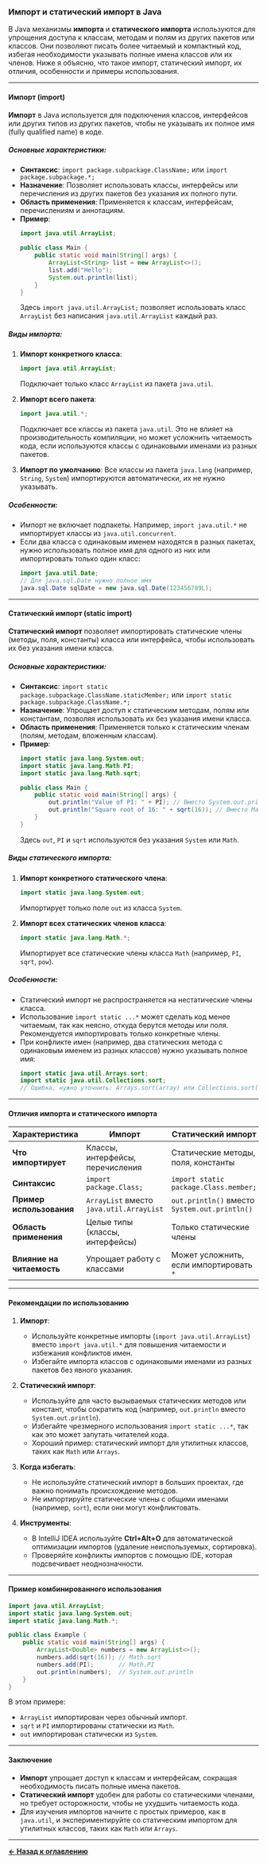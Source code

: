 ### Импорт и статический импорт в Java

В Java механизмы **импорта** и **статического импорта** используются для упрощения доступа к классам, методам и полям из других пакетов или классов. Они позволяют писать более читаемый и компактный код, избегая необходимости указывать полные имена классов или их членов. Ниже я объясню, что такое импорт, статический импорт, их отличия, особенности и примеры использования.

---

#### Импорт (import)

**Импорт** в Java используется для подключения классов, интерфейсов или других типов из других пакетов, чтобы не указывать их полное имя (fully qualified name) в коде.

##### Основные характеристики:
- **Синтаксис**: `import package.subpackage.ClassName;` или `import package.subpackage.*;`
- **Назначение**: Позволяет использовать классы, интерфейсы или перечисления из других пакетов без указания их полного пути.
- **Область применения**: Применяется к классам, интерфейсам, перечислениям и аннотациям.
- **Пример**:
  ```java
  import java.util.ArrayList;

  public class Main {
      public static void main(String[] args) {
          ArrayList<String> list = new ArrayList<>();
          list.add("Hello");
          System.out.println(list);
      }
  }
  ```
  Здесь `import java.util.ArrayList;` позволяет использовать класс `ArrayList` без написания `java.util.ArrayList` каждый раз.

##### Виды импорта:
1. **Импорт конкретного класса**:
   ```java
   import java.util.ArrayList;
   ```
   Подключает только класс `ArrayList` из пакета `java.util`.

2. **Импорт всего пакета**:
   ```java
   import java.util.*;
   ```
   Подключает все классы из пакета `java.util`. Это не влияет на производительность компиляции, но может усложнить читаемость кода, если используются классы с одинаковыми именами из разных пакетов.

3. **Импорт по умолчанию**:
   Все классы из пакета `java.lang` (например, `String`, `System`) импортируются автоматически, их не нужно указывать.

##### Особенности:
- Импорт не включает подпакеты. Например, `import java.util.*` не импортирует классы из `java.util.concurrent`.
- Если два класса с одинаковым именем находятся в разных пакетах, нужно использовать полное имя для одного из них или импортировать только один класс:
  ```java
  import java.util.Date;
  // Для java.sql.Date нужно полное имя
  java.sql.Date sqlDate = new java.sql.Date(123456789L);
  ```

---

#### Статический импорт (static import)

**Статический импорт** позволяет импортировать статические члены (методы, поля, константы) класса или интерфейса, чтобы использовать их без указания имени класса.

##### Основные характеристики:
- **Синтаксис**: `import static package.subpackage.ClassName.staticMember;` или `import static package.subpackage.ClassName.*;`
- **Назначение**: Упрощает доступ к статическим методам, полям или константам, позволяя использовать их без указания имени класса.
- **Область применения**: Применяется только к статическим членам (полям, методам, вложенным классам).
- **Пример**:
  ```java
  import static java.lang.System.out;
  import static java.lang.Math.PI;
  import static java.lang.Math.sqrt;

  public class Main {
      public static void main(String[] args) {
          out.println("Value of PI: " + PI); // Вместо System.out.println
          out.println("Square root of 16: " + sqrt(16)); // Вместо Math.sqrt
      }
  }
  ```
  Здесь `out`, `PI` и `sqrt` используются без указания `System` или `Math`.

##### Виды статического импорта:
1. **Импорт конкретного статического члена**:
   ```java
   import static java.lang.System.out;
   ```
   Импортирует только поле `out` из класса `System`.

2. **Импорт всех статических членов класса**:
   ```java
   import static java.lang.Math.*;
   ```
   Импортирует все статические члены класса `Math` (например, `PI`, `sqrt`, `pow`).

##### Особенности:
- Статический импорт не распространяется на нестатические члены класса.
- Использование `import static ...*` может сделать код менее читаемым, так как неясно, откуда берутся методы или поля. Рекомендуется импортировать только конкретные члены.
- При конфликте имен (например, два статических метода с одинаковым именем из разных классов) нужно указывать полное имя:
  ```java
  import static java.util.Arrays.sort;
  import static java.util.Collections.sort;
  // Ошибка, нужно уточнить: Arrays.sort(array) или Collections.sort(list)
  ```

---

#### Отличия импорта и статического импорта

| Характеристика              | Импорт                              | Статический импорт                     |
|-----------------------------|-------------------------------------|---------------------------------------|
| **Что импортирует**         | Классы, интерфейсы, перечисления   | Статические методы, поля, константы   |
| **Синтаксис**               | `import package.Class;`            | `import static package.Class.member;` |
| **Пример использования**    | `ArrayList` вместо `java.util.ArrayList` | `out.println()` вместо `System.out.println()` |
| **Область применения**      | Целые типы (классы, интерфейсы)    | Только статические члены              |
| **Влияние на читаемость**   | Упрощает работу с классами         | Может усложнить, если импортировать `*` |

---

#### Рекомендации по использованию
1. **Импорт**:
    - Используйте конкретные импорты (`import java.util.ArrayList`) вместо `import java.util.*` для повышения читаемости и избежания конфликтов имен.
    - Избегайте импорта классов с одинаковыми именами из разных пакетов без явного указания.

2. **Статический импорт**:
    - Используйте для часто вызываемых статических методов или констант, чтобы сократить код (например, `out.println` вместо `System.out.println`).
    - Избегайте чрезмерного использования `import static ...*`, так как это может запутать читателей кода.
    - Хороший пример: статический импорт для утилитных классов, таких как `Math` или `Arrays`.

3. **Когда избегать**:
    - Не используйте статический импорт в больших проектах, где важно понимать происхождение методов.
    - Не импортируйте статические члены с общими именами (например, `sort`), если они могут конфликтовать.

4. **Инструменты**:
    - В IntelliJ IDEA используйте **Ctrl+Alt+O** для автоматической оптимизации импортов (удаление неиспользуемых, сортировка).
    - Проверяйте конфликты импортов с помощью IDE, которая подсвечивает неоднозначности.

---

#### Пример комбинированного использования
```java
import java.util.ArrayList;
import static java.lang.System.out;
import static java.lang.Math.*;

public class Example {
    public static void main(String[] args) {
        ArrayList<Double> numbers = new ArrayList<>();
        numbers.add(sqrt(16)); // Math.sqrt
        numbers.add(PI);       // Math.PI
        out.println(numbers);  // System.out.println
    }
}
```
В этом примере:
- `ArrayList` импортирован через обычный импорт.
- `sqrt` и `PI` импортированы статически из `Math`.
- `out` импортирован статически из `System`.

---

#### Заключение
- **Импорт** упрощает доступ к классам и интерфейсам, сокращая необходимость писать полные имена пакетов.
- **Статический импорт** удобен для работы со статическими членами, но требует осторожности, чтобы не ухудшить читаемость кода.
- Для изучения импортов начните с простых примеров, как в `java.util`, и экспериментируйте со статическим импортом для утилитных классов, таких как `Math` или `Arrays`.

---
[**&#x2190; Назад к оглавлению**](../README.md)